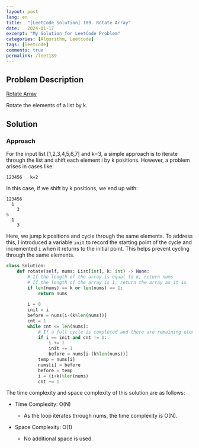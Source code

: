 ```yaml
---
layout: post
lang: en
title:  "[LeetCode Solution] 189. Rotate Array"
date:   2024-01-17
excerpt: "My Solution for LeetCode Problem"
categories: [Algorithm, Leetcode]
tags: [leetcode]
comments: true
permalink: /leet189
---
```


## Problem Description
[Rotate Array](https://leetcode.com/problems/rotate-array/description/?envType=study-plan-v2&envId=top-interview-150)

Rotate the elements of a list by k.

## Solution
### Approach
For the input list [1,2,3,4,5,6,7] and k=3, a simple approach is to iterate through the list and shift each element i by k positions. However, a problem arises in cases like:

```
123456   k=2
```

In this case, if we shift by k positions, we end up with:

```
123456
  1
    3
5
  1 
    3    
```

Here, we jump k positions and cycle through the same elements. To address this, I introduced a variable `init` to record the starting point of the cycle and incremented `i` when it returns to the initial point. This helps prevent cycling through the same elements.

```python
class Solution:
    def rotate(self, nums: List[int], k: int) -> None:
        # If the length of the array is equal to k, return nums
        # If the length of the array is 1, return the array as it is
        if len(nums) == k or len(nums) == 1:
            return nums
        
        i = 0
        init = i
        before = nums[i-(k%len(nums))]
        cnt = 1
        while cnt <= len(nums):
            # If a full cycle is completed and there are remaining elements, increment i by 1
            if i == init and cnt != 1: 
                i += 1
                init += 1
                before = nums[i-(k%len(nums))]
            temp = nums[i]
            nums[i] = before
            before = temp
            i = (i+k)%len(nums)
            cnt += 1
```

The time complexity and space complexity of this solution are as follows:

* Time Complexity: O(N)
  - As the loop iterates through nums, the time complexity is O(N).

* Space Complexity: O(1)
  - No additional space is used.
